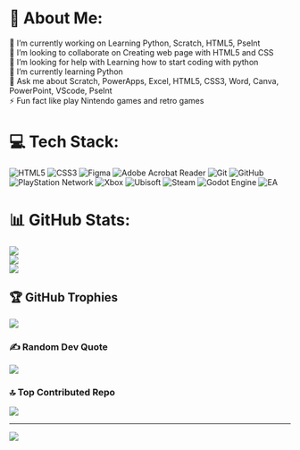 # 💫 About Me:
🔭 I’m currently working on Learning Python, Scratch, HTML5, PseInt<br>👯 I’m looking to collaborate on Creating web page with HTML5 and CSS<br>🤝 I’m looking for help with Learning how to start coding with python<br>🌱 I’m currently learning Python<br>💬 Ask me about Scratch, PowerApps, Excel, HTML5, CSS3, Word, Canva, PowerPoint, VScode, PseInt<br>⚡ Fun fact like play Nintendo games and retro games


# 💻 Tech Stack:
![HTML5](https://img.shields.io/badge/html5-%23E34F26.svg?style=for-the-badge&logo=html5&logoColor=white) ![CSS3](https://img.shields.io/badge/css3-%231572B6.svg?style=for-the-badge&logo=css3&logoColor=white) ![Figma](https://img.shields.io/badge/figma-%23F24E1E.svg?style=for-the-badge&logo=figma&logoColor=white) ![Adobe Acrobat Reader](https://img.shields.io/badge/Adobe%20Acrobat%20Reader-EC1C24.svg?style=for-the-badge&logo=Adobe%20Acrobat%20Reader&logoColor=white) ![Git](https://img.shields.io/badge/git-%23F05033.svg?style=for-the-badge&logo=git&logoColor=white) ![GitHub](https://img.shields.io/badge/github-%23121011.svg?style=for-the-badge&logo=github&logoColor=white) ![PlayStation Network](https://img.shields.io/badge/PSN-%230070D1.svg?style=for-the-badge&logo=Playstation&logoColor=white) ![Xbox](https://img.shields.io/badge/xbox-%23107C10.svg?style=for-the-badge&logo=xbox&logoColor=white) ![Ubisoft](https://img.shields.io/badge/Ubisoft-%23F5F5F5.svg?style=for-the-badge&logo=Ubisoft&logoColor=black) ![Steam](https://img.shields.io/badge/steam-%23000000.svg?style=for-the-badge&logo=steam&logoColor=white) ![Godot Engine](https://img.shields.io/badge/GODOT-%23FFFFFF.svg?style=for-the-badge&logo=godot-engine) ![EA](https://img.shields.io/badge/ea-%23000000.svg?style=for-the-badge&logo=ea&logoColor=white)
# 📊 GitHub Stats:
![](https://github-readme-stats.vercel.app/api?username=Esteban250824&theme=blue_navy&hide_border=false&include_all_commits=true&count_private=false)<br/>
![](https://github-readme-streak-stats.herokuapp.com/?user=Esteban250824&theme=blue_navy&hide_border=false)<br/>
![](https://github-readme-stats.vercel.app/api/top-langs/?username=Esteban250824&theme=blue_navy&hide_border=false&include_all_commits=true&count_private=false&layout=compact)

## 🏆 GitHub Trophies
![](https://github-profile-trophy.vercel.app/?username=Esteban250824&theme=synthwave&no-frame=false&no-bg=true&margin-w=4)

### ✍️ Random Dev Quote
![](https://quotes-github-readme.vercel.app/api?type=vetical&theme=radical)

### 🔝 Top Contributed Repo
![](https://github-contributor-stats.vercel.app/api?username=Esteban250824&limit=5&theme=cobalt&combine_all_yearly_contributions=true)

---
[![](https://visitcount.itsvg.in/api?id=Esteban250824&icon=0&color=8)](https://visitcount.itsvg.in)

<!-- Proudly created with GPRM ( https://gprm.itsvg.in ) -->